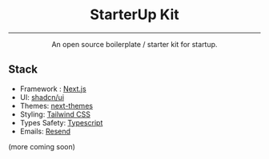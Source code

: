 <h1 align="center"> <strong>StarterUp Kit</strong> </h1>

---

<p align="center">
An open source boilerplate / starter kit for startup.
</p>


## Stack

- Framework : [Next.js](https://nextjs.org) 
- UI: [shadcn/ui](https://ui.shadcn.com)
- Themes: [next-themes](https://github.com/pacocoursey/next-themes)
- Styling: [Tailwind CSS](https://tailwindcss.com)
- Types Safety: [Typescript](https://typescriptlang.org)
- Emails: [Resend](https://resend.com)

(more coming soon)

